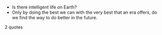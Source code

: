  - Is there intelligent life on Earth?
 - Only by doing the best we can with the very best that an era offers, do we find the way to do better in the future.

2 quotes